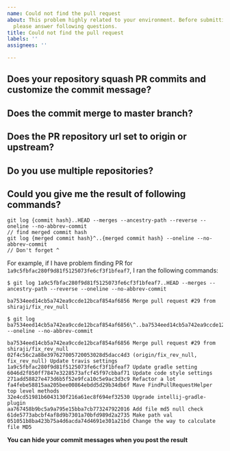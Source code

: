 ```yaml
---
name: Could not find the pull request
about: This problem highly related to your environment. Before submitting the issue,
  please answer following questions.
title: Could not find the pull request
labels: ''
assignees: ''

---
```


## Does your repository squash PR commits and customize the commit message?

## Does the commit merge to master branch?

## Does the PR repository url set to origin or upstream?

## Do you use multiple repositories?

## Could you give me the result of following commands?

```
git log {commit hash}..HEAD --merges --ancestry-path --reverse --oneline --no-abbrev-commit
// find merged commit hash
git log {merged commit hash}^..{merged commit hash} --oneline --no-abbrev-commit
// Don't forget ^
```

For example, if I have problem finding PR for `1a9c5fbfac280f9d81f5125073fe6cf3f1bfeaf7`, I ran the following commands:

```
$ git log 1a9c5fbfac280f9d81f5125073fe6cf3f1bfeaf7..HEAD --merges --ancestry-path --reverse --oneline --no-abbrev-commit 

ba7534eed14cb5a742ea9ccde12bcaf854af6856 Merge pull request #29 from shiraji/fix_rev_null

$ git log ba7534eed14cb5a742ea9ccde12bcaf854af6856\^..ba7534eed14cb5a742ea9ccde12bcaf854af6856 --oneline --no-abbrev-commit 

ba7534eed14cb5a742ea9ccde12bcaf854af6856 Merge pull request #29 from shiraji/fix_rev_null
02f4c56c2a88e397627005720053028d5dacc4d3 (origin/fix_rev_null, fix_rev_null) Update travis settings
1a9c5fbfac280f9d81f5125073fe6cf3f1bfeaf7 Update gradle setting
6046d2f850ff7847e3228573afcf45f97cbbaf71 Update code style settings
271add58827e473d6b5f52e9fca10c5e9ac3d3c9 Refactor a lot
fa4febe58815aa205bee00864ebdd5d29b34db6f Mave FindPullRequestHelper top level methods
32e4cd51981b6043130f216a61ec8f694ef32530 Upgrade intellij-gradle-plugin
aa767458b9bc5a9a795e15bba7cb773247922016 Add file md5 null check
61de5773abcbf4af8d9b7301a70bfd989d2a2735 Make path val
051051b8ba423b75a4d6acda74d4691e301a21bd Change the way to calculate file MD5
```

**You can hide your commit messages when you post the result**
